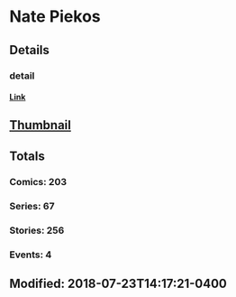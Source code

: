 # Nate  Piekos 
## Details
### detail
#### [Link](http://marvel.com/comics/creators/1065/nate_piekos?utm_campaign=apiRef&utm_source=225578a89fc76f3d20fbffda5d17a88d)
## [Thumbnail](http://i.annihil.us/u/prod/marvel/i/mg/c/50/4bb63c5c763ec.jpg)
## Totals
### Comics: 203
### Series: 67
### Stories: 256
### Events: 4
## Modified: 2018-07-23T14:17:21-0400